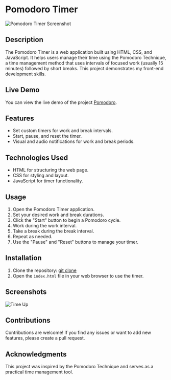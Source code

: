 # Pomodoro Timer

![Pomodoro Timer Screenshot](https://github.com/Gaya3Ramesh/Spotify-Landing-Page/assets/89316721/e8ef6d10-cfed-4316-8148-22a5aaf65d72)

## Description

The Pomodoro Timer is a web application built using HTML, CSS, and JavaScript. It helps users manage their time using the Pomodoro Technique, a time management method that uses intervals of focused work (usually 15 minutes) followed by short breaks. This project demonstrates my front-end development skills.

## Live Demo

You can view the live demo of the project [Pomodoro]([https://your-live-demo-link.com](https://gaya3ramesh.github.io/Pomodoro-Timer/)).

## Features

- Set custom timers for work and break intervals.
- Start, pause, and reset the timer.
- Visual and audio notifications for work and break periods.

## Technologies Used

- HTML for structuring the web page.
- CSS for styling and layout.
- JavaScript for timer functionality.

## Usage

1. Open the Pomodoro Timer application.
2. Set your desired work and break durations.
3. Click the "Start" button to begin a Pomodoro cycle.
4. Work during the work interval.
5. Take a break during the break interval.
6. Repeat as needed.
7. Use the "Pause" and "Reset" buttons to manage your timer.

## Installation

1. Clone the repository: [git clone](https://github.com/your-username/pomodoro-timer.git)
2. Open the `index.html` file in your web browser to use the timer.

## Screenshots

![Time Up](https://github.com/Gaya3Ramesh/Spotify-Landing-Page/assets/89316721/1274b8d5-d500-46ec-824a-24d8616eb529)

## Contributions

Contributions are welcome! If you find any issues or want to add new features, please create a pull request.

## Acknowledgments

This project was inspired by the Pomodoro Technique and serves as a practical time management tool.


